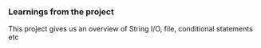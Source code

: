 ### Learnings from the project

 This project gives us an overview of String I/O, file, conditional statements etc


